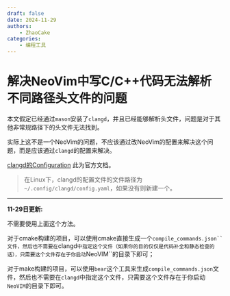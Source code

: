 ```yaml
---
draft: false
date: 2024-11-29
authors:
    - ZhaoCake
categories:
    - 编程工具
---
```


# 解决NeoVim中写C/C++代码无法解析不同路径头文件的问题

本文假定已经通过`mason`安装了`clangd`，并且已经能够解析头文件，问题是对于其他非常规路径下的头文件无法找到。

<!-- more -->

实际上这不是一个NeoVim的问题，不应该通过改NeoVim的配置来解决这个问题，而是应该通过`clangd`的配置来解决。

[clangd的Configuration](https://clangd.llvm.org/config) 此为官方文档。

> 在Linux下，clangd的配置文件的文件路径为`~/.config/clangd/config.yaml`，如果没有则新建一个。

---

**11-29日更新:**

不需要使用上面这个方法。

对于cmake构建的项目，可以使用cmake直接生成一个`compile_commands.json``文件，然后也不需要在`clangd`中指定这个文件（如果你的目的仅仅是代码补全和静态检查的话），只需要这个文件存在于你启动`NeoVIM``的目录下即可；

对于make构建的项目，可以使用`bear`这个工具来生成`compile_commands.json`文件，然后也不需要在`clangd`中指定这个文件，只需要这个文件存在于你启动`NeoVIM`的目录下即可。



